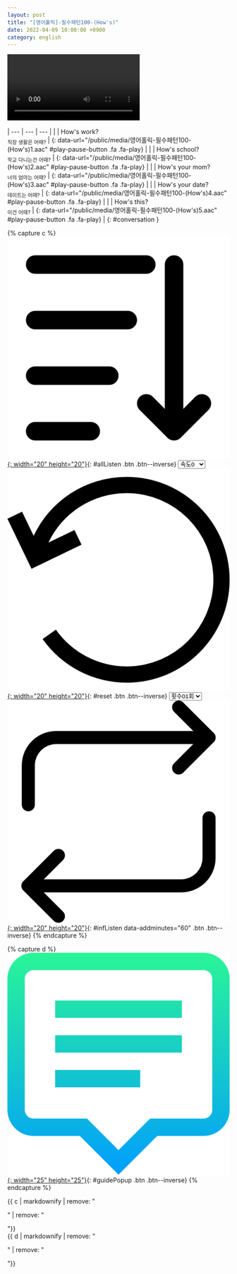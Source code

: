 ```yaml
---
layout: post
title: "[영어홀릭]-필수패턴100-(How's)"
date: 2022-04-09 10:00:00 +0900
category: english
---
```


<div class="video-container">
    <video id="player" class="video-js vjs-default-skin vjs-big-play-centered" data-json="/public/json/영어홀릭-필수패턴100-(How's).json"></video>
</div>

| --- | --- | --- |
| | How's work?<br /><sub>직장 생활은 어때?</sub> | [](#){: data-url="/public/media/영어홀릭-필수패턴100-(How's)1.aac" #play-pause-button .fa .fa-play} |
| | How's school?<br /><sub>학교 다니는건 어때?</sub> | [](#){: data-url="/public/media/영어홀릭-필수패턴100-(How's)2.aac" #play-pause-button .fa .fa-play} |
| | How's your mom?<br /><sub>너의 엄마는 어때?</sub> | [](#){: data-url="/public/media/영어홀릭-필수패턴100-(How's)3.aac" #play-pause-button .fa .fa-play} |
| | How's your date?<br /><sub>데이트는 어때?</sub> | [](#){: data-url="/public/media/영어홀릭-필수패턴100-(How's)4.aac" #play-pause-button .fa .fa-play} |
| | How's this?<br /><sub>이건 어때?</sub> | [](#){: data-url="/public/media/영어홀릭-필수패턴100-(How's)5.aac" #play-pause-button .fa .fa-play} |
{: #conversation }

{% capture c %}
  [![](/public/icon/sorting-order-button.png){: width="20" height="20"}](#){: #allListen .btn .btn--inverse}
  <select id="playbackspeed">
    <option value="2.0">속도+2</option>
    <option value="1.5">속도+1</option>
    <option value="1.0" selected>속도0</option>
    <option value="0.75">속도-1</option>
    <option value="0.5">속도-2</option>
  </select>
  [![](/public/icon/reset-button.png){: width="20" height="20"}](#){: #reset .btn .btn--inverse}
  <select id="ringsToPlay">
    <option value="1">횟수01회</option>
    <option value="2">횟수02회</option>
    <option value="3">횟수03회</option>
    <option value="4">횟수04회</option>
    <option value="5">횟수05회</option>
    <option value="7">횟수07회</option>
    <option value="10">횟수10회</option>
  </select>
  [![](/public/icon/repeat-button.png){: width="20" height="20"}](#){: #infListen data-addminutes="60" .btn .btn--inverse}
{% endcapture %}

{% capture d %}
[![](/public/icon/open-popup-button.png){: width="25" height="25"}](#){: #guidePopup .btn .btn--inverse}
{% endcapture %}

<div class="bottom-bar">
  <div class="bottom-bar1"></div>
  <div class="bottom-bar2">{{ c | markdownify | remove: "<p>" | remove: "</p>"}}</div>
  <div class="bottom-bar3">{{ d | markdownify | remove: "<p>" | remove: "</p>"}}</div>
</div>